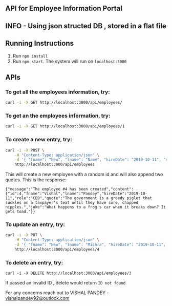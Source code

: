 ## API for Employee Information Portal


## INFO - Using json structed DB , stored in a flat file

## Running Instructions
1. Run `npm install`
2. Run `npm start`. The system will run on `localhost:3000`

## APIs


### To get all the employees information, try:
 ```bash
 curl -i -X GET http://localhost:3000/api/employees/
```

### To get an the employees information, try:
 ```bash
 curl -i -X GET http://localhost:3000/api/employees/1
```

### To create a new entry, try: 
```bash
curl -i -X POST \
    -H "Content-Type: application/json" \
    -d '{ "fname": "New", "lname": "Name", "hireDate": "2019-10-11", "role": "CEO" }' \
    http://localhost:3000/api/employees
```
This will create a new employee with a random id and will also append two quotes. This is the response:
```    
{"message":"The employee #4 has been created","content":{"id":4,"fname":"Vishal","lname":"Pandey","hireDate":"2019-10-11","role":"CEO","quote":"The government is a greedy piglet that suckles on a taxpayer's teat until they have sore, chapped nipples.","joke":"What happens to a frog's car when it breaks down? It gets toad."}}
```

### To update an entry, try:
```bash
curl -i -X PUT \
    -H "Content-Type: application/json" \
    -d '{ "fname": "New", "lname": "Mishra", "hireDate": "2019-10-11", "role": "CEO" }' \
    http://localhost:3000/api/employees/4
```
    
### To delete an entry, try:
```
curl -i -X DELETE http://localhost:3000/api/employees/3
```

If passed an invalid ID , delete would return `ID not found`


For any concerns reach out to VISHAL PANDEY - vishalpandey92@outlook.com